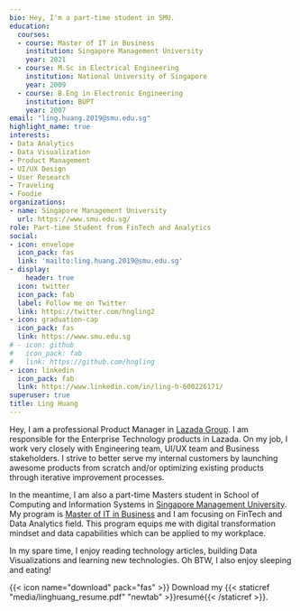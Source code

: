 ```yaml
---
bio: Hey, I'm a part-time student in SMU.
education:
  courses:
  - course: Master of IT in Business
    institution: Singapore Management University
    year: 2021
  - course: M.Sc in Electrical Engineering
    institution: National University of Singapore
    year: 2009
  - course: B.Eng in Electronic Engineering
    institution: BUPT
    year: 2007
email: "ling.huang.2019@smu.edu.sg"
highlight_name: true
interests:
- Data Analytics
- Data Visualization
- Product Management
- UI/UX Design
- User Research
- Traveling
- Foodie
organizations:
- name: Singapore Management University
  url: https://www.smu.edu.sg/
role: Part-time Student from FinTech and Analytics
social:
- icon: envelope
  icon_pack: fas
  link: 'mailto:ling.huang.2019@smu.edu.sg'
- display:
    header: true
  icon: twitter
  icon_pack: fab
  label: Follow me on Twitter
  link: https://twitter.com/hngling2
- icon: graduation-cap
  icon_pack: fas
  link: https://www.smu.edu.sg
# - icon: github
#   icon_pack: fab
#   link: https://github.com/hngling
- icon: linkedin
  icon_pack: fab
  link: https://www.linkedin.com/in/ling-h-600226171/
superuser: true
title: Ling Huang
---
```


Hey, I am a professional Product Manager in [Lazada Group](https://group.lazada.com). I am responsible for the Enterprise Technology products in Lazada. On my job, I work very closely with Engineering team, UI/UX team and Business stakeholders. I strive to better serve my internal customers by launching awesome products from scratch and/or optimizing existing products through iterative improvement processes.

In the meantime, I am also a part-time Masters student in School of Computing and Information Systems in [Singapore Management University](https://www.smu.edu.sg). My program is [Master of IT in Business](https://scis.smu.edu.sg/master-it-business) and I am focusing on FinTech and Data Analytics field. This program equips me with digital transformation mindset and data capabilities which can be applied to my workplace.

In my spare time, I enjoy reading technology articles, building Data Visualizations and learning new technologies. Oh BTW, I also enjoy sleeping and eating!


{{< icon name="download" pack="fas" >}} Download my {{< staticref "media/linghuang_resume.pdf" "newtab" >}}resumé{{< /staticref >}}.
